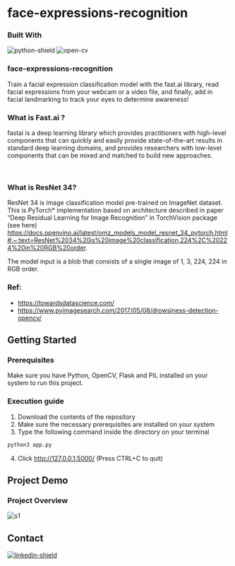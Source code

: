 # face-expressions-recognition

### Built With
![python-shield] ![open-cv]

###  face-expressions-recognition

Train a facial expression classification model with the fast.ai library, read facial expressions from your webcam or a video file, and finally, add in facial landmarking to track your eyes to determine awareness!

### What is Fast.ai ?
fastai is a deep learning library which provides practitioners with high-level components that can quickly and easily provide state-of-the-art results in standard deep learning domains, and provides researchers with low-level components that can be mixed and matched to build new approaches.

<br> 

### What is ResNet 34?
ResNet 34 is image classification model pre-trained on ImageNet dataset. This is PyTorch* implementation based on architecture described in paper “Deep Residual Learning for Image Recognition” in TorchVision package (see here) https://docs.openvino.ai/latest/omz_models_model_resnet_34_pytorch.html#:~:text=ResNet%2034%20is%20image%20classification,224%2C%20224%20in%20RGB%20order.

The model input is a blob that consists of a single image of 1, 3, 224, 224 in RGB order.
<br>
### Ref: 
* https://towardsdatascience.com/ 
* https://www.pyimagesearch.com/2017/05/08/drowsiness-detection-opencv/

## Getting Started

### Prerequisites
Make sure you have Python, OpenCV, Flask and PIL installed on your system to run this project.

### Execution guide
1. Download the contents of the repository
2. Make sure the necessary prerequisites are installed on your system
3. Type the following command inside the directory on your terminal
  ```sh
  python3 app.py
  ```
4. Click http://127.0.0.1:5000/ (Press CTRL+C to quit)

## Project Demo
### Project Overview

![s1](https://user-images.githubusercontent.com/76810003/160344080-c08e4f55-c656-4690-89a4-9bad2ba86d54.gif)




## Contact
[![linkedin-shield]][linkedin]


<!-- Links -->

[python-shield]: https://img.shields.io/badge/-Python-blue?logo=python&logoColor=white&style=for-the-badge
[open-cv]: https://img.shields.io/badge/-OpenCV-red?logo=opencv&logoColor=white&style=for-the-badge
[flask]: https://img.shields.io/badge/-Flask-black?logo=flask&logoColor=white&style=for-the-badge
[html-shield]: https://img.shields.io/badge/-HTML-orange?logo=html5&logoColor=white&style=for-the-badge
[css-shield]: https://img.shields.io/badge/-CSS-2862E9?logo=css3&logoColor=white&style=for-the-badge
[linkedin-shield]: https://img.shields.io/badge/-linkedin-0078B6?logo=linkedin&logoColor=white&style=for-the-badge
[linkedin]:https://www.linkedin.com/in/saifullahrahimi/
